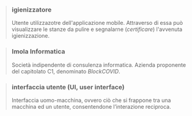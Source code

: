 >### igienizzatore
>Utente utilizzazotre dell'applicazione mobile. Attraverso di essa può visualizzare le stanze da pulire e segnalarne (*certificare*) l'avvenuta igienizzazione.

>### Imola Informatica
>Società indipendente di consulenza informatica. Azienda proponente del capitolato C1, denominato *BlockCOVID*.

>### interfaccia utente (UI, user interface)
>Interfaccia uomo-macchina, ovvero ciò che si frappone tra una macchina ed un utente, consentendone l’interazione reciproca.